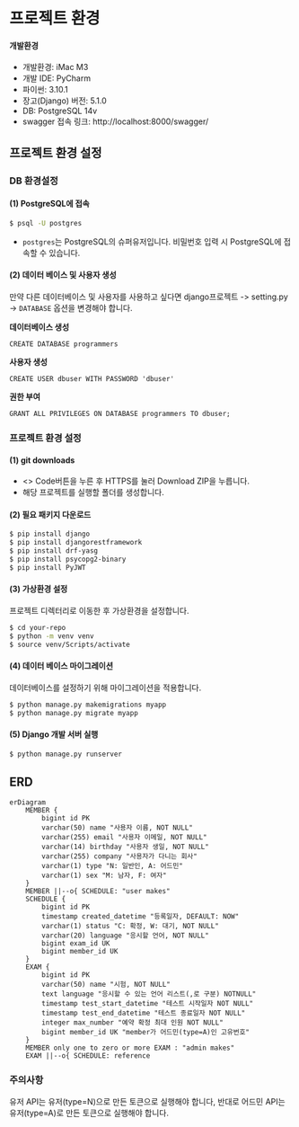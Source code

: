 # 프로젝트 환경

#### 개발환경

* 개발환경: iMac M3
* 개발 IDE: PyCharm 
* 파이썬: 3.10.1
* 장고(Django) 버전: 5.1.0
* DB: PostgreSQL 14v
* swagger 접속 링크: http://localhost:8000/swagger/

## 프로젝트 환경 설정

### DB 환경설정

#### (1) PostgreSQL에 접속

```bash
$ psql -U postgres
```

* `postgres`는 PostgreSQL의 슈퍼유저입니다. 비밀번호 입력 시 PostgreSQL에 접속할 수 있습니다.

#### (2) 데이터 베이스 및 사용자 생성

만약 다른 데이터베이스 및 사용자를 사용하고 싶다면 django프로젝트 -> setting.py -> `DATABASE` 옵션을 변경해야 합니다.

**데이터베이스 생성**

```postgresql
CREATE DATABASE programmers
```

**사용자 생성**

```postgresql
CREATE USER dbuser WITH PASSWORD 'dbuser'
```

**권한 부여**

```postgresql
GRANT ALL PRIVILEGES ON DATABASE programmers TO dbuser;
```

### 프로젝트 환경 설정

#### (1) git downloads

* <> Code버튼을 누른 후 HTTPS를 눌러 Download ZIP을 누릅니다.
* 해당 프로젝트를 실행할 폴더를 생성합니다.

#### (2) 필요 패키지 다운로드

```bash
$ pip install django
$ pip install djangorestframework
$ pip install drf-yasg
$ pip install psycopg2-binary
$ pip install PyJWT
```

#### (3) 가상환경 설정

프로젝트 디렉터리로 이동한 후 가상환경을 설정합니다.

```bash
$ cd your-repo
$ python -m venv venv
$ source venv/Scripts/activate
```

#### (4) 데이터 베이스 마이그레이션

데이터베이스를 설정하기 위해 마이그레이션을 적용합니다.

```bash
$ python manage.py makemigrations myapp
$ python manage.py migrate myapp
```

#### (5) Django 개발 서버 실행

```bash
$ python manage.py runserver
```

## ERD

```mermaid
erDiagram
    MEMBER {
        bigint id PK
        varchar(50) name "사용자 이름, NOT NULL"
        varchar(255) email "사용자 이메일, NOT NULL"
        varchar(14) birthday "사용자 생일, NOT NULL"
        varchar(255) company "사용자가 다니는 회사"
        varchar(1) type "N: 일반인, A: 어드민"
        varchar(1) sex "M: 남자, F: 여자"
    }
    MEMBER ||--o{ SCHEDULE: "user makes"
    SCHEDULE {
        bigint id PK 
        timestamp created_datetime "등록일자, DEFAULT: NOW"
        varchar(1) status "C: 확정, W: 대기, NOT NULL"
        varchar(20) language "응시할 언어, NOT NULL"
        bigint exam_id UK
        bigint member_id UK
    }
    EXAM {
        bigint id PK
        varchar(50) name "시험, NOT NULL"
        text language "응시할 수 있는 언어 리스트(,로 구분) NOTNULL"
        timestamp test_start_datetime "테스트 시작일자 NOT NULL"
        timestamp test_end_datetime "테스트 종료일자 NOT NULL"
        integer max_number "예약 확정 최대 인원 NOT NULL"
        bigint member_id UK "member가 어드민(type=A)인 고유번호"
    }
    MEMBER only one to zero or more EXAM : "admin makes"
    EXAM ||--o{ SCHEDULE: reference
```
### 주의사항
유저 API는 유저(type=N)으로 만든 토큰으로 실행해야 합니다, 반대로 어드민 API는 유저(type=A)로 만든 토큰으로 실행해야 합니다.
